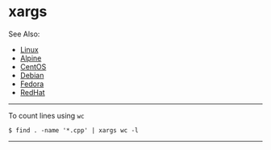 # xargs

See Also:

  - [Linux](Linux.md)
  - [Alpine](Alpine.md)
  - [CentOS](CentOS.md)
  - [Debian](Debian.md)
  - [Fedora](Fedora.md)
  - [RedHat](RedHat.md)

---

To count lines using `wc`

    $ find . -name '*.cpp' | xargs wc -l

---
